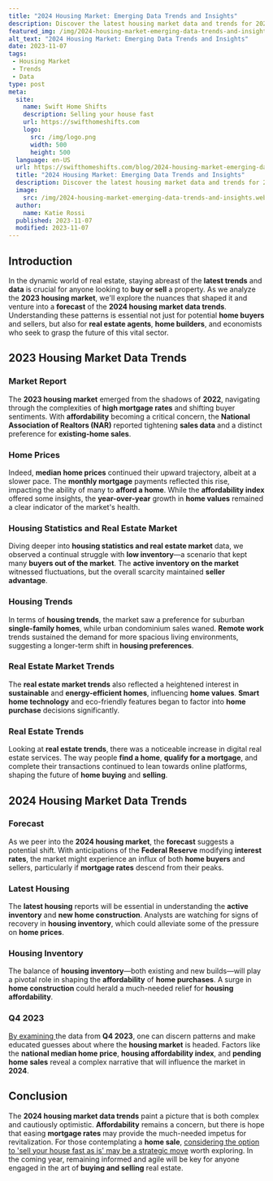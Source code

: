 ```yaml
---
title: "2024 Housing Market: Emerging Data Trends and Insights"
description: Discover the latest housing market data and trends for 2024. Stay ahead of the game and make informed decisions about your real estate investments.
featured_img: /img/2024-housing-market-emerging-data-trends-and-insights.webp
alt_text: "2024 Housing Market: Emerging Data Trends and Insights"
date: 2023-11-07
tags:
 - Housing Market
 - Trends
 - Data
type: post
meta:
  site:
    name: Swift Home Shifts
    description: Selling your house fast
    url: https://swifthomeshifts.com
    logo:
      src: /img/logo.png
      width: 500
      height: 500
  language: en-US
  url: https://swifthomeshifts.com/blog/2024-housing-market-emerging-data-trends-and-insights
  title: "2024 Housing Market: Emerging Data Trends and Insights"
  description: Discover the latest housing market data and trends for 2024. Stay ahead of the game and make informed decisions about your real estate investments.
  image:
    src: /img/2024-housing-market-emerging-data-trends-and-insights.webp
  author:
    name: Katie Rossi
  published: 2023-11-07
  modified: 2023-11-07
---
```


## Introduction

In the dynamic world of real estate, staying abreast of the **latest trends** and **data** is crucial for anyone looking to **buy or sell** a property. As we analyze the **2023 housing market**, we'll explore the nuances that shaped it and venture into a **forecast** of the **2024 housing market data trends**. Understanding these patterns is essential not just for potential **home buyers** and sellers, but also for **real estate agents**, **home builders**, and economists who seek to grasp the future of this vital sector.

## 2023 Housing Market Data Trends

### Market Report

The **2023 housing market** emerged from the shadows of **2022**, navigating through the complexities of **high mortgage rates** and shifting buyer sentiments. With **affordability** becoming a critical concern, the **National Association of Realtors (NAR)** reported tightening **sales data** and a distinct preference for **existing-home sales**.

### Home Prices

Indeed, **median home prices** continued their upward trajectory, albeit at a slower pace. The **monthly mortgage** payments reflected this rise, impacting the ability of many to **afford a home**. While the **affordability index** offered some insights, the **year-over-year** growth in **home values** remained a clear indicator of the market's health.

### Housing Statistics and Real Estate Market

Diving deeper into **housing statistics and real estate market** data, we observed a continual struggle with **low inventory**—a scenario that kept many **buyers out of the market**. The **active inventory on the market** witnessed fluctuations, but the overall scarcity maintained **seller advantage**.

### Housing Trends

In terms of **housing trends**, the market saw a preference for suburban **single-family homes**, while urban condominium sales waned. **Remote work** trends sustained the demand for more spacious living environments, suggesting a longer-term shift in **housing preferences**.

### Real Estate Market Trends

The **real estate market trends** also reflected a heightened interest in **sustainable** and **energy-efficient homes**, influencing **home values**. **Smart home technology** and eco-friendly features began to factor into **home purchase** decisions significantly.

### Real Estate Trends

Looking at **real estate trends**, there was a noticeable increase in digital real estate services. The way people **find a home**, **qualify for a mortgage**, and complete their transactions continued to lean towards online platforms, shaping the future of **home buying** and **selling**.

## 2024 Housing Market Data Trends

### Forecast

As we peer into the **2024 housing market**, the **forecast** suggests a potential shift. With anticipations of the **Federal Reserve** modifying **interest rates**, the market might experience an influx of both **home buyers** and sellers, particularly if **mortgage rates** descend from their peaks.

### Latest Housing

The **latest housing** reports will be essential in understanding the **active inventory** and **new home construction**. Analysts are watching for signs of recovery in **housing inventory**, which could alleviate some of the pressure on **home prices**.

### Housing Inventory

The balance of **housing inventory**—both existing and new builds—will play a pivotal role in shaping the **affordability** of **home purchases**. A surge in **home construction** could herald a much-needed relief for **housing affordability**.

### Q4 2023

[By   examining  ](https://houselyft.com/blog/insights-into-2024-housing-trends-a-comprehensive-market-analysis)the data from **Q4 2023**, one can discern patterns and make educated guesses about where the **housing market** is headed. Factors like the **national median home price**, **housing affordability index**, and **pending home sales** reveal a complex narrative that will influence the market in **2024**.

## Conclusion

The **2024 housing market data trends** paint a picture that is both complex and cautiously optimistic. **Affordability** remains a concern, but there is hope that easing **mortgage rates** may provide the much-needed impetus for revitalization. For those contemplating a **home sale**, [considering the option to 'sell your house fast as is' may be a strategic move](https://www.wearehomebuyers.com/blog/sell-your-house-fast-as-is/) worth exploring. In the coming year, remaining informed and agile will be key for anyone engaged in the art of **buying and selling** real estate.